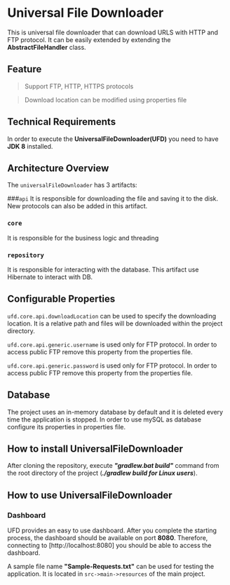# Universal File Downloader
This is universal file downloader that can download URLS with HTTP and FTP protocol. It can be easily extended by extending the **AbstractFileHandler** class.

## Feature

> Support FTP, HTTP, HTTPS protocols

> Download location can be modified using properties file


## Technical Requirements
In order to execute the **UniversalFileDownloader(UFD)** you need to have **JDK 8** installed.

## Architecture Overview
The `universalFileDownloader` has 3 artifacts:

###`api` 
It is responsible for downloading the file and saving it to the disk. New protocols can also be added in this artifact.

### `core` 
It is responsible for the business logic and threading
 
### `repository` 
It is responsible for interacting with the database. This artifact use Hibernate to interact with DB.

## Configurable Properties
`ufd.core.api.downloadLocation` can be used to specify the downloading location. It is a relative path and files will be downloaded within the project directory.

`ufd.core.api.generic.username` is used only for FTP protocol. In order to access public FTP remove this property from the properties file.

`ufd.core.api.generic.password` is used only for FTP protocol. In order to access public FTP remove this property from the properties file.

## Database

The project uses an in-memory database by default and it is deleted every time the application is stopped. In order to use mySQL as database configure its properties in properties file.

## How to install UniversalFileDownloader
After cloning the repository, execute **_"gradlew.bat build"_** command from the root directory of the project (**_./gradlew build for Linux users_**).

## How to use UniversalFileDownloader

### Dashboard
UFD provides an easy to use dashboard. After you complete the starting process, the dashboard should be available on port **8080**. Therefore, connecting to [http://localhost:8080] you should be able to access the dashboard.

A sample file name **"Sample-Requests.txt"** can be used for testing the application. It is located in `src->main->resources` of the main project.